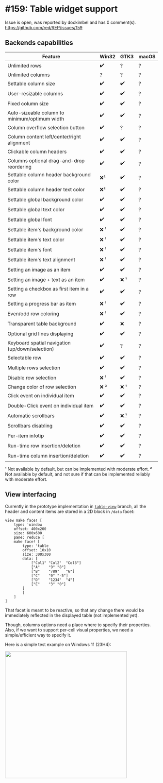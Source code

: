 
#159: Table widget support
================================================================================
Issue is open, was reported by dockimbel and has 0 comment(s).
<https://github.com/red/REP/issues/159>

## Backends capabilities

| Feature | Win32 | GTK3 | macOS |
|-|-|-|-|
| Unlimited rows | ✔️ |  ? | ? |
| Unlimited columns | ?  |  ? | ? |
| Settable column size | ✔️ |  ✔️ | ? |
| User-resizable columns | ✔️ |  ✔️ | ? |
| Fixed column size | ✔️ | ✔️ | ? |
| Auto-sizeable column to minimum/optimum width | ✔️ |  ✔️ | ? |
| Column overflow selection button | ✔️ |  ? | ? |
| Column content left/center/right alignment | ✔️ |  ✔️ | ? |
| Clickable column headers | ✔️ |  ✔️ | ? |
| Columns optional drag-and-drop reordering | ✔️ |  ✔️ | ? |
| Settable column header background color | ❌² | ✔️ | ? |
| Settable column header text color | ❌² | ✔️ | ? |
| Settable global background color | ✔️ |  ✔️ | ? |
| Settable global text color | ✔️ |  ✔️ | ? |
| Settable global font | ✔️ |  ✔️ | ? |
| Settable item's background color | ❌ ¹ | ✔️ | ? |
| Settable item's text color | ❌ ¹ |  ✔️ | ? |
| Settable item's font | ❌ ¹ | ✔️ | ? |
| Settable item's text alignment | ❌ ¹ |  ✔️ | ? |
| Setting an image as an item | ✔️ | ✔️ | ? |
| Setting an image + text as an item | ✔️ |  ❌ ¹ | ? |
| Setting a checkbox as first item in a row | ✔️ | ✔️ | ? |
| Setting a progress bar as item | ❌ ¹ |  ✔️ | ? |
| Even/odd row coloring | ❌ ¹ | ✔️ | ? |
| Transparent table background | ✔️ | ❌ | ? |
| Optional grid lines displaying | ✔️ |  ✔️ | ? |
| Keyboard spatial navigation (up/down/selection) | ✔️ |  ? | ? |
| Selectable row | ✔️ |  ✔️ | ? |
| Multiple rows selection | ✔️ | ✔️ | ? |
| Disable row selection | ❌ ¹ |  ✔️ | ? |
| Change color of row selection | ❌ ² |  ❌ ¹ | ? |
| Click event on individual item | ✔️ |  ✔️ | ? |
| Double-Click event on individual item | ✔️ | ✔️ | ? |
| Automatic scrollbars | ✔️ | [❌ ¹](https://stackoverflow.com/questions/7586379/cannot-get-scroll-bar-to-work-pygtk-treeview?rq=4) | ? | 
| Scrollbars disabling | ✔️ |  ✔️ | ? |
| Per-item infotip | ✔️ | ✔️ | ? |
| Run-time row insertion/deletion | ✔️ |  ✔️ | ? |
| Run-time column insertion/deletion | ✔️ |  ✔️ | ? |

¹ Not available by default, but can be implemented with moderate effort.
² Not available by default, and not sure if that can be implemented reliably with moderate effort.

## View interfacing

Currently in the prototype implementation in [`table-view`](https://github.com/red/red/tree/table-view) branch, all the header and content items are stored in a 2D block in `/data` facet:

```
view make face! [
    type: 'window
    offset: 400x200
    size: 600x600
    pane: reduce [
	make face! [
	    type: 'table
	    offset: 10x10
	    size: 300x300
	    data: [
	        ["Col1" "Col2"  "Col3"]
	        ["A"    "9"	"8"]
	        ["B"    "789"	"6"]
	        ["C"    "0"	"-5"]
	        ["D"    "1234"	"4"]
	        ["E"    "3"	"0"]
	    ]
        ]
    ]
]
```

That facet is meant to be reactive, so that any change there would be immediately reflected in the displayed table (not implemented yet).

Though, columns options need a place where to specify their properties. Also, if we want to support per-cell visual properties, we need a simple/efficient way to specify it.

Here is a simple test example on Windows 11 (23H4):

<img src="https://github.com/red/REP/assets/411393/fedf9ac8-7500-49e8-b654-c7da1ba15481" width="401" height="418">



